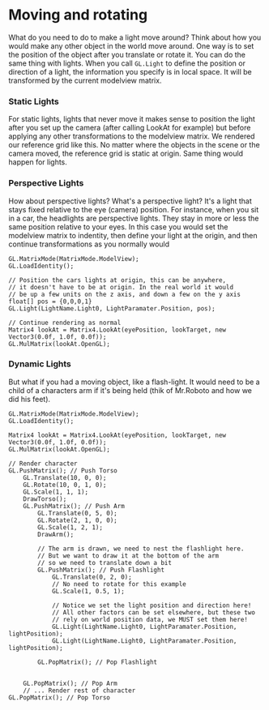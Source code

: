 # Moving and rotating
What do you need to do to make a light move around? Think about how you would make any other object in the world move around. One way is to set the position of the object after you translate or rotate it. You can do the same thing with lights. When you call ```GL.Light``` to define the position or direction of a light, the information you specify is in local space. It will be transformed by the current modelview matrix.

### Static Lights
For static lights, lights that never move it makes sense to position the light after you set up the camera (after calling LookAt for example) but before applying any other transformations to the modelview matrix. We rendered our reference grid like this. No matter where the objects in the scene or the camera moved, the reference grid is static at origin. Same thing would happen for lights.

### Perspective Lights
How about perspective lights? What's a perspective light? It's a light that stays fixed relative to the eye (camera) position. For instance, when you sit in a car, the headlights are perspective lights. They stay in more or less the same position relative to your eyes. In this case you would set the modelview matrix to indentity, then define your light at the origin, and then continue transformations as you normally would

```
GL.MatrixMode(MatrixMode.ModelView);
GL.LoadIdentity();

// Position the cars lights at origin, this can be anywhere,
// it doesn't have to be at origin. In the real world it would
// be up a few units on the z axis, and down a few on the y axis
float[] pos = {0,0,0,1}
GL.Light(LightName.Light0, LightParamater.Position, pos);

// Continue rendering as normal
Matrix4 lookAt = Matrix4.LookAt(eyePosition, lookTarget, new Vector3(0.0f, 1.0f, 0.0f));
GL.MulMatrix(lookAt.OpenGL);
```

### Dynamic Lights
But what if you had a moving object, like a flash-light. It would need to be a child of a characters arm if it's being held (thik of Mr.Roboto and how we did his feet).


```
GL.MatrixMode(MatrixMode.ModelView);
GL.LoadIdentity();

Matrix4 lookAt = Matrix4.LookAt(eyePosition, lookTarget, new Vector3(0.0f, 1.0f, 0.0f));
GL.MulMatrix(lookAt.OpenGL);

// Render character
GL.PushMatrix(); // Push Torso
    GL.Translate(10, 0, 0);
    GL.Rotate(10, 0, 1, 0);
    GL.Scale(1, 1, 1);
    DrawTorso();
    GL.PushMatrix(); // Push Arm
        GL.Translate(0, 5, 0);
        GL.Rotate(2, 1, 0, 0);
        GL.Scale(1, 2, 1);
        DrawArm(); 
        
        // The arm is drawn, we need to nest the flashlight here. 
        // But we want to draw it at the bottom of the arm
        // so we need to translate down a bit
        GL.PushMatrix(); // Push Flashlight
            GL.Translate(0, 2, 0);
            // No need to rotate for this example
            GL.Scale(1, 0.5, 1);
            
            // Notice we set the light position and direction here! 
            // All other factors can be set elsewhere, but these two
            // rely on world position data, we MUST set them here!
            GL.Light(LightName.Light0, LightParamater.Position, lightPosition);
            GL.Light(LightName.Light0, LightParamater.Position, lightPosition);
            
        GL.PopMatrix(); // Pop Flashlight
        
        
    GL.PopMatrix(); // Pop Arm
    // ... Render rest of character
GL.PopMatrix(); // Pop Torso
```